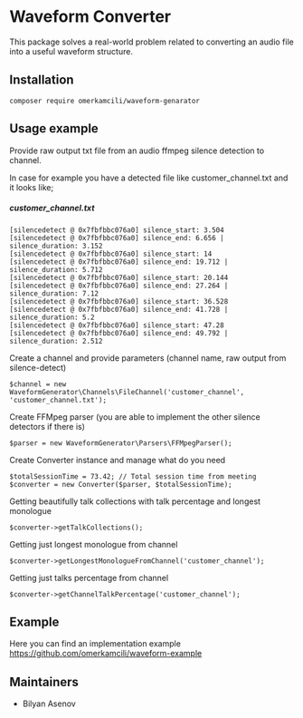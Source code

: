# Waveform Converter

This package solves a real-world problem related to converting an audio file into a useful waveform structure.

## Installation

````
composer require omerkamcili/waveform-genarator
````

## Usage example

Provide raw output txt file from an audio ffmpeg silence detection to channel.

In case for example you have a detected file like customer_channel.txt and it looks like;
##### customer_channel.txt
```
[silencedetect @ 0x7fbfbbc076a0] silence_start: 3.504
[silencedetect @ 0x7fbfbbc076a0] silence_end: 6.656 | silence_duration: 3.152
[silencedetect @ 0x7fbfbbc076a0] silence_start: 14
[silencedetect @ 0x7fbfbbc076a0] silence_end: 19.712 | silence_duration: 5.712
[silencedetect @ 0x7fbfbbc076a0] silence_start: 20.144
[silencedetect @ 0x7fbfbbc076a0] silence_end: 27.264 | silence_duration: 7.12
[silencedetect @ 0x7fbfbbc076a0] silence_start: 36.528
[silencedetect @ 0x7fbfbbc076a0] silence_end: 41.728 | silence_duration: 5.2
[silencedetect @ 0x7fbfbbc076a0] silence_start: 47.28
[silencedetect @ 0x7fbfbbc076a0] silence_end: 49.792 | silence_duration: 2.512
```

Create a channel and provide parameters (channel name, raw output from silence-detect)
```
$channel = new WaveformGenerator\Channels\FileChannel('customer_channel', 'customer_channel.txt');
```

Create FFMpeg parser (you are able to implement the other silence detectors if there is)
```
$parser = new WaveformGenerator\Parsers\FFMpegParser();
```

Create Converter instance and manage what do you need
```
$totalSessionTime = 73.42; // Total session time from meeting
$converter = new Converter($parser, $totalSessionTime);
```

Getting beautifully talk collections with talk percentage and longest monologue
```
$converter->getTalkCollections();
```

Getting just longest monologue from channel
```
$converter->getLongestMonologueFromChannel('customer_channel');
```

Getting just talks percentage from channel
```
$converter->getChannelTalkPercentage('customer_channel');
```

## Example
Here you can find an implementation example https://github.com/omerkamcili/waveform-example

## Maintainers

- Bilyan Asenov
